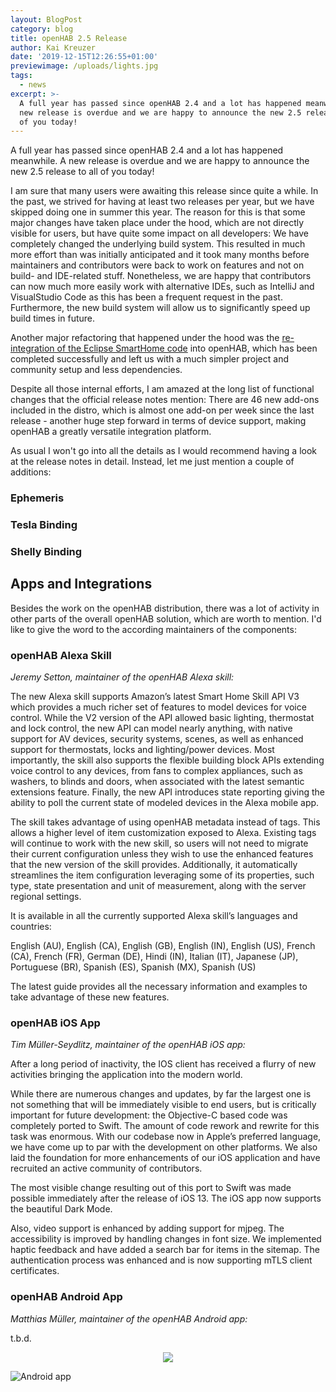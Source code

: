 ```yaml
---
layout: BlogPost
category: blog
title: openHAB 2.5 Release
author: Kai Kreuzer
date: '2019-12-15T12:26:55+01:00'
previewimage: /uploads/lights.jpg
tags:
  - news
excerpt: >-
  A full year has passed since openHAB 2.4 and a lot has happened meanwhile. A
  new release is overdue and we are happy to announce the new 2.5 release to all
  of you today!
---
```

A full year has passed since openHAB 2.4 and a lot has happened meanwhile. A new release is overdue and we are happy to announce the new 2.5 release to all of you today!

<!-- more -->

I am sure that many users were awaiting this release since quite a while. In the past, we strived for having at least two releases per year, but we have skipped doing one in summer this year. The reason for this is that some major changes have taken place under the hood, which are not directly visible for users, but have quite some impact on all developers: We have completely changed the underlying build system. This resulted in much more effort than was initially anticipated and it took many months before maintainers and contributors were back to work on features and not on build- and IDE-related stuff. Nonetheless, we are happy that contributors can now much more easily work with alternative IDEs, such as IntelliJ and VisualStudio Code as this has been a frequent request in the past. Furthermore, the new build system will allow us to significantly speed up build times in future.

Another major refactoring that happened under the hood was the [re-integration of the Eclipse SmartHome code](https://community.openhab.org/t/the-road-ahead-reintegrating-esh/64670) into openHAB, which has been completed successfully and left us with a much simpler project and community setup and less dependencies.

Despite all those internal efforts, I am amazed at the long list of functional changes that the official release notes mention: There are 46 new add-ons included in the distro, which is almost one add-on per week since the last release - another huge step forward in terms of device support, making openHAB a greatly versatile integration platform.

As usual I won't go into all the details as I would recommend having a look at the release notes in detail. Instead, let me just mention a couple of additions:

### Ephemeris

### Tesla Binding

### Shelly Binding

## Apps and Integrations

Besides the work on the openHAB distribution, there was a lot of activity in other parts of the overall openHAB solution, which are worth to mention. I'd like to give the word to the according maintainers of the components:

### openHAB Alexa Skill

_Jeremy Setton, maintainer of the openHAB Alexa skill:_

The new Alexa skill supports Amazon’s latest Smart Home Skill API V3 which provides a much richer set of features to model devices for voice control. While the V2 version of the API allowed basic lighting, thermostat and lock control, the new API can model nearly anything, with native support for AV devices, security systems, scenes, as well as enhanced support for thermostats, locks and lighting/power devices. Most importantly, the skill also supports the flexible building block APIs extending voice control to any devices, from fans to complex appliances, such as washers, to blinds and doors, when associated with the latest semantic extensions feature. Finally, the new API introduces state reporting giving the ability to poll the current state of modeled devices in the Alexa mobile app.

The skill takes advantage of using openHAB metadata instead of tags. This allows a higher level of item customization exposed to Alexa. Existing tags will continue to work with the new skill, so users will not need to migrate their current configuration unless they wish to use the enhanced features that the new version of the skill provides. Additionally, it automatically streamlines the item configuration leveraging some of its properties, such type, state presentation and unit of measurement, along with the server regional settings.

It is available in all the currently supported Alexa skill’s languages and countries:

English (AU), English (CA), English (GB), English (IN), English (US), French (CA), French (FR), German (DE), Hindi (IN), Italian (IT), Japanese (JP), Portuguese (BR), Spanish (ES), Spanish (MX), Spanish (US)

The latest guide provides all the necessary information and examples to take advantage of these new features.

### openHAB iOS App

_Tim Müller-Seydlitz, maintainer of the openHAB iOS app:_

After a long period of inactivity, the IOS client has received a flurry of new activities bringing the application into the modern world.

While there are numerous changes and updates, by far the largest one is not something that will be immediately visible to end users, but is critically important for future development: the Objective-C based code was completely ported to Swift. The amount of code rework and rewrite for this task was enormous. With our codebase now in Apple’s preferred language, we have come up to par with the development on other platforms. We also laid the foundation for more enhancements of our iOS application and have recruited an active community of contributors.

The most visible change resulting out of this port to Swift was made possible immediately after the release of iOS 13. The iOS app now supports the beautiful Dark Mode.

Also, video support is enhanced by adding support for mjpeg. The accessibility is improved by handling changes in font size. We implemented haptic feedback and have added a search bar for items in the sitemap. The authentication process was enhanced and is now supporting mTLS client certificates.

### openHAB Android App

_Matthias Müller, maintainer of the openHAB Android app:_

t.b.d.

<p align="center"><img src="/uploads/android.png"/></p>

![Android app](/uploads/android.png)
